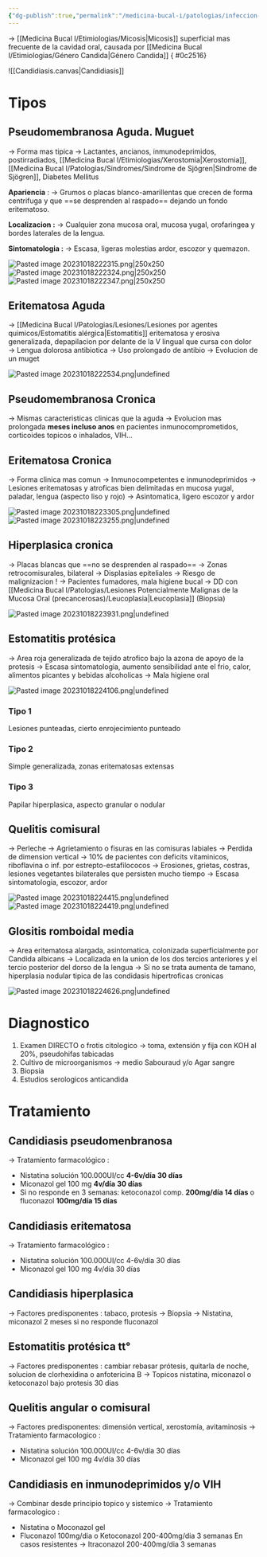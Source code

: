 ```yaml
---
{"dg-publish":true,"permalink":"/medicina-bucal-i/patologias/infeccion-por-candida/candidiasis/"}
---
```



→ [[Medicina Bucal I/Etimiologias/Micosis\|Micosis]] superficial mas frecuente de la cavidad oral, causada por [[Medicina Bucal I/Etimiologias/Género Candida\|Género Candida]]
{ #0c2516}



![[Candidiasis.canvas|Candidiasis]]


# Tipos 

## Pseudomembranosa Aguda. Muguet

→ Forma mas tipica
→ Lactantes, ancianos, inmunodeprimidos, postirradiados, [[Medicina Bucal I/Etimiologias/Xerostomia\|Xerostomia]], [[Medicina Bucal I/Patologias/Sindromes/Sindrome de Sjögren\|Sindrome de Sjögren]], Diabetes Mellitus

**Apariencia** : 
→ Grumos o placas blanco-amarillentas que crecen de forma centrifuga y que ==se desprenden al raspado== dejando un fondo eritematoso.

**Localizacion :**
→ Cualquier zona mucosa oral, mucosa yugal, orofaringea y bordes laterales de la lengua.

**Sintomatologia :** 
→ Escasa, ligeras molestias ardor, escozor y quemazon.

![Pasted image 20231018222315.png|250x250](/img/user/Medicina%20Bucal%20I/Medias/Pasted%20image%2020231018222315.png)
![Pasted image 20231018222324.png|250x250](/img/user/Medicina%20Bucal%20I/Medias/Pasted%20image%2020231018222324.png)
![Pasted image 20231018222347.png|250x250](/img/user/Medicina%20Bucal%20I/Medias/Pasted%20image%2020231018222347.png)

## Eritematosa Aguda

→ [[Medicina Bucal I/Patologias/Lesiones/Lesiones por agentes quimicos/Estomatitis alérgica\|Estomatitis]] eritematosa y erosiva generalizada, depapilacion por delante de la V lingual que cursa con dolor
→ Lengua dolorosa antibiotica
→ Uso prolongado de antibio
→ Evolucion de un muget

![Pasted image 20231018222534.png|undefined](/img/user/Medicina%20Bucal%20I/Medias/Pasted%20image%2020231018222534.png)


## Pseudomembranosa Cronica

→ Mismas caracteristicas clinicas que la aguda
→ Evolucion mas prolongada **meses incluso anos** en pacientes inmunocomprometidos, corticoides topicos o inhalados, VIH...


## Eritematosa Cronica

→ Forma clinica mas comun
→ Inmunocompetentes e inmunodeprimidos
→ Lesiones eritematosas y atroficas bien delimitadas en mucosa yugal, paladar, lengua (aspecto liso y rojo)
→ Asintomatica, ligero escozor y ardor

![Pasted image 20231018223305.png|undefined](/img/user/Medicina%20Bucal%20I/Medias/Pasted%20image%2020231018223305.png)
![Pasted image 20231018223255.png|undefined](/img/user/Medicina%20Bucal%20I/Medias/Pasted%20image%2020231018223255.png)

## Hiperplasica cronica

→ Placas blancas que ==no se desprenden al raspado==
→ Zonas retrocomisurales, bilateral
→ Displasias epiteliales
→ Riesgo de malignizacion ! 
→ Pacientes fumadores, mala higiene bucal
→ DD con [[Medicina Bucal I/Patologias/Lesiones Potencialmente Malignas de la Mucosa Oral (precancerosas)/Leucoplasia\|Leucoplasia]] (Biopsia)

![Pasted image 20231018223931.png|undefined](/img/user/Medicina%20Bucal%20I/Medias/Pasted%20image%2020231018223931.png)


## Estomatitis protésica

→ Area roja generalizada de tejido atrofico bajo la azona de apoyo de la protesis
→ Escasa sintomatologia, aumento sensibilidad ante el frio, calor, alimentos picantes y bebidas alcoholicas
→ Mala higiene oral

![Pasted image 20231018224106.png|undefined](/img/user/Medicina%20Bucal%20I/Medias/Pasted%20image%2020231018224106.png)

### Tipo 1 

Lesiones punteadas, cierto enrojecimiento punteado

### Tipo 2 

Simple generalizada, zonas eritematosas extensas

### Tipo 3 

Papilar hiperplasica, aspecto granular o nodular


## Quelitis comisural

→ Perleche
→ Agrietamiento o fisuras en las comisuras labiales
→ Perdida de dimension vertical
→ 10% de pacientes con deficits vitaminicos, riboflavina o inf. por estrepto-estafilococos
→ Erosiones, grietas, costras, lesiones vegetantes bilaterales que persisten mucho tiempo
→ Escasa sintomatologia, escozor, ardor

![Pasted image 20231018224415.png|undefined](/img/user/Medicina%20Bucal%20I/Medias/Pasted%20image%2020231018224415.png)
![Pasted image 20231018224419.png|undefined](/img/user/Medicina%20Bucal%20I/Medias/Pasted%20image%2020231018224419.png)

## Glositis romboidal media

→ Area eritematosa alargada, asintomatica, colonizada superficialmente por Candida albicans
→ Localizada en la union de los dos tercios anteriores y el tercio posterior del dorso de la lengua
→ Si no se trata aumenta de tamano, hiperplasia nodular tipica de las condidasis hipertroficas cronicas

![Pasted image 20231018224626.png|undefined](/img/user/Medicina%20Bucal%20I/Medias/Pasted%20image%2020231018224626.png)








# Diagnostico

1. Examen DIRECTO o frotis citologico → toma, extensión y fija con KOH al 20%, pseudohifas tabicadas
2. Cultivo de microorganismos → medio Sabouraud y/o Agar sangre 
3. Biopsia
4. Estudios serologicos anticandida

# Tratamiento

## Candidiasis pseudomenbranosa

→ Tratamiento farmacológico : 
- Nistatina solución 100.000UI/cc **4-6v/día** **30 días**
- Miconazol gel 100 mg **4v/día** **30 días**
- Si no responde en 3 semanas: ketoconazol comp. **200mg/día 14 días** o fluconazol **100mg/día 15 días**

## Candidiasis eritematosa

→ Tratamiento farmacológico : 
- Nistatina solución 100.000UI/cc 4-6v/día 30 días
- Miconazol gel 100 mg 4v/día 30 días

## Candidiasis hiperplasica

→ Factores predisponentes : tabaco, protesis
→ Biopsia 
→ Nistatina, miconazol 2 meses si no responde fluconazol

## Estomatitis protésica tt°

→ Factores predisponentes : cambiar rebasar prótesis, quitarla de noche, solucion de clorhexidina o anfotericina B
→ Topicos nistatina, miconazol o ketoconazol bajo protesis 30 dias

## Quelitis angular o comisural

→ Factores predisponentes: dimensión vertical, xerostomía, avitaminosis
→ Tratamiento farmacologico : 
- Nistatina solución 100.000UI/cc 4-6v/día 30 días
- Miconazol gel 100 mg 4v/día 30 días

## Candidiasis en inmunodeprimidos y/o VIH

→ Combinar desde principio topico y sistemico
→ Tratamiento farmacologico : 
- Nistatina o Moconazol gel
- Fluconazol 100mg/dia o Ketoconazol 200-400mg/dia 3 semanas
En casos resistentes → Itraconazol 200-400mg/dia 3 semanas


